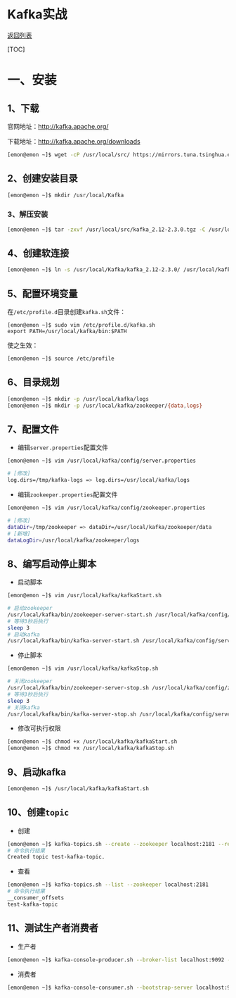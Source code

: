 # Kafka实战

[返回列表](https://github.com/EmonCodingBackEnd/backend-tutorial)

[TOC]

# 一、安装

## 1、下载

官网地址：http://kafka.apache.org/

下载地址：http://kafka.apache.org/downloads

```bash
[emon@emon ~]$ wget -cP /usr/local/src/ https://mirrors.tuna.tsinghua.edu.cn/apache/kafka/2.3.0/kafka_2.12-2.3.0.tgz
```

## 2、创建安装目录

```bash
[emon@emon ~]$ mkdir /usr/local/Kafka
```

### 3、解压安装

```bash
[emon@emon ~]$ tar -zxvf /usr/local/src/kafka_2.12-2.3.0.tgz -C /usr/local/Kafka/
```

## 4、创建软连接

```bash
[emon@emon ~]$ ln -s /usr/local/Kafka/kafka_2.12-2.3.0/ /usr/local/kafka
```

## 5、配置环境变量

在`/etc/profile.d`目录创建`kafka.sh`文件：

```
[emon@emon ~]$ sudo vim /etc/profile.d/kafka.sh
export PATH=/usr/local/kafka/bin:$PATH
```

使之生效：

```bash
[emon@emon ~]$ source /etc/profile
```

## 6、目录规划

```bash
[emon@emon ~]$ mkdir -p /usr/local/kafka/logs
[emon@emon ~]$ mkdir -p /usr/local/kafka/zookeeper/{data,logs}
```

## 7、配置文件

- 编辑`server.properties`配置文件

```bash
[emon@emon ~]$ vim /usr/local/kafka/config/server.properties 
```

```bash
# [修改]
log.dirs=/tmp/kafka-logs => log.dirs=/usr/local/kafka/logs
```

- 编辑`zookeeper.properties`配置文件

```bash
[emon@emon ~]$ vim /usr/local/kafka/config/zookeeper.properties 
```

```bash
# [修改]
dataDir=/tmp/zookeeper => dataDir=/usr/local/kafka/zookeeper/data
# [新增]
dataLogDir=/usr/local/kafka/zookeeper/logs
```

## 8、编写启动停止脚本

- 启动脚本

```bash
[emon@emon ~]$ vim /usr/local/kafka/kafkaStart.sh
```

```bash
# 启动zookeeper
/usr/local/kafka/bin/zookeeper-server-start.sh /usr/local/kafka/config/zookeeper.properties &
# 等待3秒后执行
sleep 3
# 启动kafka
/usr/local/kafka/bin/kafka-server-start.sh /usr/local/kafka/config/server.properties &
```

- 停止脚本

```bash
[emon@emon ~]$ vim /usr/local/kafka/kafkaStop.sh
```

```bash
# 关闭zookeeper
/usr/local/kafka/bin/zookeeper-server-stop.sh /usr/local/kafka/config/zookeeper.properties &
# 等待3秒后执行
sleep 3
# 关闭kafka
/usr/local/kafka/bin/kafka-server-stop.sh /usr/local/kafka/config/server.properties &
```

- 修改可执行权限

```bash
[emon@emon ~]$ chmod +x /usr/local/kafka/kafkaStart.sh 
[emon@emon ~]$ chmod +x /usr/local/kafka/kafkaStop.sh 
```

## 9、启动kafka

```bash
[emon@emon ~]$ /usr/local/kafka/kafkaStart.sh 
```

## 10、创建`topic`

- 创建

```bash
[emon@emon ~]$ kafka-topics.sh --create --zookeeper localhost:2181 --replication-factor 1 --partitions 3 --topic test-kafka-topic
# 命令执行结果
Created topic test-kafka-topic.
```

- 查看

```bash
[emon@emon ~]$ kafka-topics.sh --list --zookeeper localhost:2181
# 命令执行结果
__consumer_offsets
test-kafka-topic
```

## 11、测试生产者消费者

- 生产者

```bash
[emon@emon ~]$ kafka-console-producer.sh --broker-list localhost:9092 --topic test-kafka-topic
```

- 消费者

```bash
[emon@emon ~]$ kafka-console-consumer.sh --bootstrap-server localhost:9092 --topic test-kafka-topic --from-beginning
```

